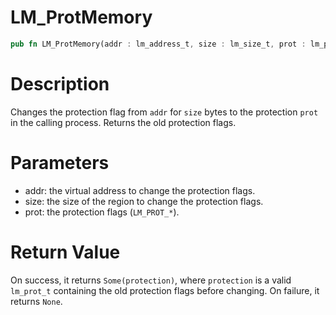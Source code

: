 # LM_ProtMemory

```rust
pub fn LM_ProtMemory(addr : lm_address_t, size : lm_size_t, prot : lm_prot_t) -> Option<lm_prot_t>
```

# Description

Changes the protection flag from `addr` for `size` bytes to the protection `prot` in the calling process. Returns the old protection flags.

# Parameters

- addr: the virtual address to change the protection flags.
- size: the size of the region to change the protection flags.
- prot: the protection flags (`LM_PROT_*`).

# Return Value

On success, it returns `Some(protection)`, where `protection` is a valid `lm_prot_t` containing the old protection flags before changing. On failure, it returns `None`.

